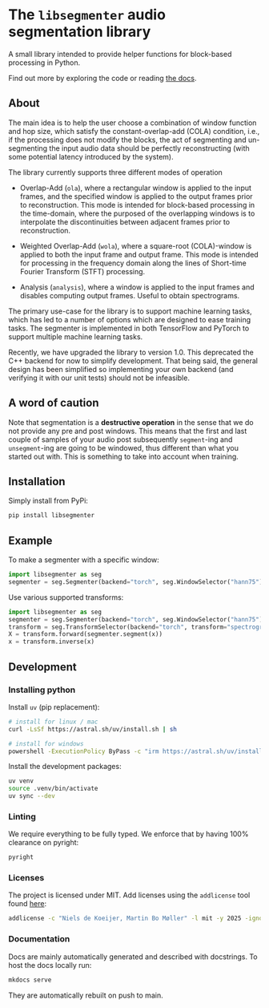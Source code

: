 # The `libsegmenter` audio segmentation library
A small library intended to provide helper functions for block-based processing 
in Python. 

Find out more by exploring the code or reading 
[the docs](https://nielsdekoeijer.github.io/libsegmenter/).

## About
The main idea is to help the user choose a combination of window function and 
hop size, which satisfy the constant-overlap-add (COLA) condition, i.e., 
if the processing does not modify the blocks, the act of segmenting and 
un-segmenting the input audio data should be perfectly reconstructing 
(with some potential latency introduced by the system).

The library currently supports three  different modes of operation

- Overlap-Add (`ola`), where a rectangular window is applied to the input 
    frames, and the specified window is applied to the output frames prior to 
    reconstruction. This mode is intended for block-based processing in the 
    time-domain, where the purposed of the overlapping windows is to 
    interpolate the discontinuities between adjacent frames prior to 
    reconstruction.

- Weighted Overlap-Add (`wola`), where a square-root (COLA)-window is applied 
    to both the input frame and output frame. This mode is intended for 
    processing in the frequency domain along the lines of Short-time Fourier 
    Transform (STFT) processing.

- Analysis (`analysis`), where a window is applied to the input frames and
    disables computing output frames. Useful to obtain spectrograms.

The primary use-case for the library is to support machine learning tasks, 
which has led to a number of options which are designed to ease training tasks.
The segmenter is implemented in both TensorFlow and PyTorch to support multiple 
machine learning tasks. 

Recently, we have upgraded the library to version 1.0. This deprecated the 
C++ backend for now to simplify development. That being said, the general design
has been simplified so implementing your own backend (and verifying it with our
unit tests) should not be infeasible.

## A word of caution
Note that segmentation is a **destructive operation** in the sense that we do not 
provide any pre and post windows. This means that the first and last couple of samples
of your audio post subsequently `segment`-ing and `unsegment`-ing are going to be 
windowed, thus different than what you started out with. 
This is something to take into account when training.

## Installation
Simply install from PyPi:
```bash
pip install libsegmenter
```

## Example
To make a segmenter with a specific window:
```python
import libsegmenter as seg
segmenter = seg.Segmenter(backend="torch", seg.WindowSelector("hann75"))
```

Use various supported transforms:
```python
import libsegmenter as seg
segmenter = seg.Segmenter(backend="torch", seg.WindowSelector("hann75"))
transform = seg.TransformSelector(backend="torch", transform="spectrogram")
X = transform.forward(segmenter.segment(x))
x = transform.inverse(x)
```

## Development
### Installing python
Install `uv` (pip replacement):
```bash
# install for linux / mac
curl -LsSf https://astral.sh/uv/install.sh | sh

# install for windows
powershell -ExecutionPolicy ByPass -c "irm https://astral.sh/uv/install.ps1 | iex"
```

Install the development packages:
```bash
uv venv
source .venv/bin/activate
uv sync --dev
```

### Linting
We require everything to be fully typed. We enforce that by having 100% clearance on pyright:
```bash
pyright
```

### Licenses
The project is licensed under MIT.
Add licenses using the `addlicense` tool found [here](https://github.com/google/addlicense):
```bash
addlicense -c "Niels de Koeijer, Martin Bo Møller" -l mit -y 2025 -ignore *.m
```

### Documentation
Docs are mainly automatically generated and described with docstrings.
To host the docs locally run:
```bash
mkdocs serve
```
They are automatically rebuilt on push to main.
